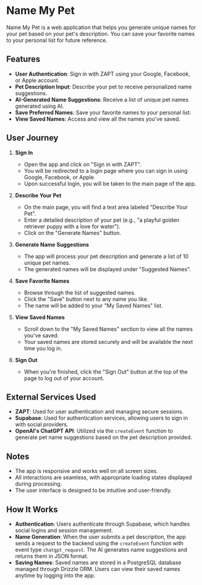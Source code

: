 # Name My Pet

Name My Pet is a web application that helps you generate unique names for your pet based on your pet's description. You can save your favorite names to your personal list for future reference.

## Features

- **User Authentication**: Sign in with ZAPT using your Google, Facebook, or Apple account.
- **Pet Description Input**: Describe your pet to receive personalized name suggestions.
- **AI-Generated Name Suggestions**: Receive a list of unique pet names generated using AI.
- **Save Preferred Names**: Save your favorite names to your personal list.
- **View Saved Names**: Access and view all the names you've saved.

## User Journey

1. **Sign In**
   - Open the app and click on "Sign in with ZAPT".
   - You will be redirected to a login page where you can sign in using Google, Facebook, or Apple.
   - Upon successful login, you will be taken to the main page of the app.

2. **Describe Your Pet**
   - On the main page, you will find a text area labeled "Describe Your Pet".
   - Enter a detailed description of your pet (e.g., "a playful golden retriever puppy with a love for water").
   - Click on the "Generate Names" button.

3. **Generate Name Suggestions**
   - The app will process your pet description and generate a list of 10 unique pet names.
   - The generated names will be displayed under "Suggested Names".

4. **Save Favorite Names**
   - Browse through the list of suggested names.
   - Click the "Save" button next to any name you like.
   - The name will be added to your "My Saved Names" list.

5. **View Saved Names**
   - Scroll down to the "My Saved Names" section to view all the names you've saved.
   - Your saved names are stored securely and will be available the next time you log in.

6. **Sign Out**
   - When you're finished, click the "Sign Out" button at the top of the page to log out of your account.

## External Services Used

- **ZAPT**: Used for user authentication and managing secure sessions.
- **Supabase**: Used for authentication services, allowing users to sign in with social providers.
- **OpenAI's ChatGPT API**: Utilized via the `createEvent` function to generate pet name suggestions based on the pet description provided.

## Notes

- The app is responsive and works well on all screen sizes.
- All interactions are seamless, with appropriate loading states displayed during processing.
- The user interface is designed to be intuitive and user-friendly.

## How It Works

- **Authentication**: Users authenticate through Supabase, which handles social logins and session management.
- **Name Generation**: When the user submits a pet description, the app sends a request to the backend using the `createEvent` function with event type `chatgpt_request`. The AI generates name suggestions and returns them in JSON format.
- **Saving Names**: Saved names are stored in a PostgreSQL database managed through Drizzle ORM. Users can view their saved names anytime by logging into the app.